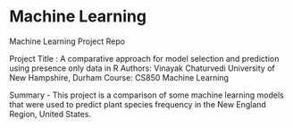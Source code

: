 # Machine Learning
Machine Learning Project Repo

Project Title : A comparative approach for model selection and prediction using presence only data in R
Authors: Vinayak Chaturvedi
University of New Hampshire, Durham
Course: CS850 Machine Learning 
 
 
Summary -  This project is a comparison of some machine learning models that were used to predict plant species frequency in the New England Region, United States. 
